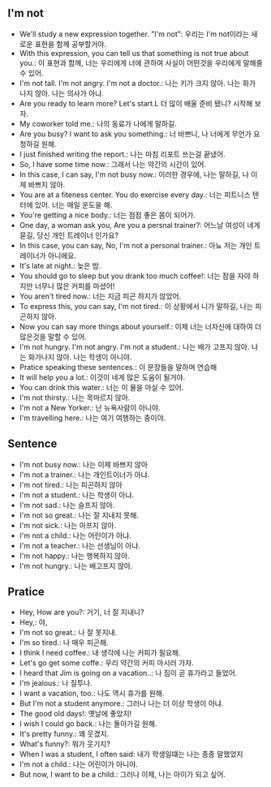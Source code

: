 ## I'm not
- We'll study a new expression together. "I'm not": 우리는 I'm not이라는 새로운 표현을 함께 공부할거야.
- With this expression, you can tell us that something is not true about you.: 이 표현과 함께, 너는 우리에게 너에 관하여 사실이 어떤것을 우리에게 말해줄 수 있어.
- I'm not tall. I'm not angry. I'm not a doctor.: 나는 키가 크지 않아. 나는 화가 나지 않아. 나는 의사가 아냐.
- Are you ready to learn more? Let's start.L 더 많이 배울 준비 됐니? 시작해 보자.
- My coworker told me.: 나의 동료가 나에게 말하길.
- Are you busy? I want to ask you something.: 너 바쁘니, 나 너에게 무언가 요청하길 원해.
- I just finished writing the report.: 나는 마침 리포트 쓰는걸 끝냈어.
- So, I have some time now.: 그래서 나는 약간의 시간이 있어.
- In this case, I can say, I'm not busy now.: 이러한 경우에, 나는 말하길, 나 이제 바쁘지 않아.
- You are at a fiteness center. You do exercise every day.: 너는 피트니스 텐터에 있어. 너는 매일 운도을 해.
- You're getting a nice body.: 너는 점점 좋은 몸이 되어가.
- One day, a woman ask you, Are you a persnal trainer?: 어느날 여성이 네게 묻길, 당신 개인 트레이너 인가요?
- In this case, you can say, No, I'm not a personal trainer.: 아뇨 저는 개인 트레이너가 아니에요.
- It's late at night.: 늦은 밤.
- You should go to sleep but you drank too much coffee!: 너는 잠을 자야 하지만 너무나 많은 커피를 마셨어!
- You aren't tired now.: 너는 지금 피곤 하지가 않았어.
- To express this, you can say, I'm not tired.: 이 상황에서 니가 말하길, 나는 피곤하지 않아.
- Now you can say more things about yourself.: 이제 너는 너자신에 대하여 더 많은것을 말할 수 있어.
- I'm not hungry. I'm not angry. I'm not a student.: 나는 배가 고프지 않아. 나는 화가나지 않아. 나는 학생이 아니야.
- Pratice speaking these sentences.: 이 문장들을 말하며 연습해
- It will help you a lot.: 이것이 네게 많은 도움이 될거야.
- You can drink this water.: 너는 이 물을 마실 수 있어.
- I'm not thirsty.: 나는 목마르지 않아.
- I'm not a New Yorker.: 난 뉴욕사람이 아니야.
- I'm travelling here.: 나는 여기 여행하는 중이야.

## Sentence
- I'm not busy now.: 나는 이제 바쁘지 않아
- I'm not a trainer.: 나는 개인트이너가 아냐.
- I'm not tired.: 나는 피곤하지 않아
- I'm not a student.: 나는 학생이 아냐.
- I'm not sad.: 나는 슬프지 않아.
- I'm not so great.: 나는 잘 지내지 못해.
- I'm not sick.: 나는 아프지 않아.
- I'm not a child.: 나는 어린이가 아냐.
- I'm not a teacher.: 나는 선생님이 아냐.
- I'm not happy.: 나는 행복하지 않아.
- I'm not hungry.: 나는 배고프지 않아.

## Pratice
- Hey, How are you?: 거기, 너 잘 지내니?
- Hey,: 야,
- I'm not so great.: 나 잘 못지내.
- I'm so tired.: 나 매우 피곤해.
- I think I need coffee.: 내 생각에 나는 커피가 필요해.
- Let's go get some coffe.: 우리 약간의 커피 마시러 가자.
- I heard that Jim is going on a vacation..: 나 짐이 곧 휴가라고 들었어.
- I'm jealous.: 나 질투나.
- I want a vacation, too.: 나도 역시 휴가를 원해.
- But I'm not a student anymore.: 그러나 나는 더 이상 학생이 아냐. 
- The good old days!: 옛날에 좋았지!
- I wish I could go back.: 나는 돌아가길 원해.
- It's pretty funny.: 꽤 웃겼지.
- What's funny?: 뭐가 웃기지?
- When I was a student, I often said: 내가 학생일떄는 나는 종종 말했었지
- I'm not a child.: 나는 어린이가 아니야.
- But now, I want to be a child.: 그러나 이제, 나는 아이가 되고 싶어.


